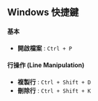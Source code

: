 Windows 快捷鍵
------

#### 基本

- __開啟檔案__ : `Ctrl + P`

#### 行操作 (Line Manipulation)

- __複製行__ : `Ctrl + Shift + D`
- __刪除行__ : `Ctrl + Shift + K`
